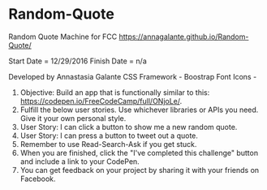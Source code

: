 # Random-Quote
Random Quote Machine for FCC
https://annagalante.github.io/Random-Quote/

Start Date = 12/29/2016
Finish Date = n/a

Developed by Annastasia Galante
CSS Framework - Boostrap
Font Icons - 

1. Objective: Build an app that is functionally similar to this: https://codepen.io/FreeCodeCamp/full/ONjoLe/.
2. Fulfill the below user stories. Use whichever libraries or APIs you need. Give it your own personal style.
3. User Story: I can click a button to show me a new random quote.
4. User Story: I can press a button to tweet out a quote.
5. Remember to use Read-Search-Ask if you get stuck.
6. When you are finished, click the "I've completed this challenge" button and include a link to your CodePen.
7. You can get feedback on your project by sharing it with your friends on Facebook.
